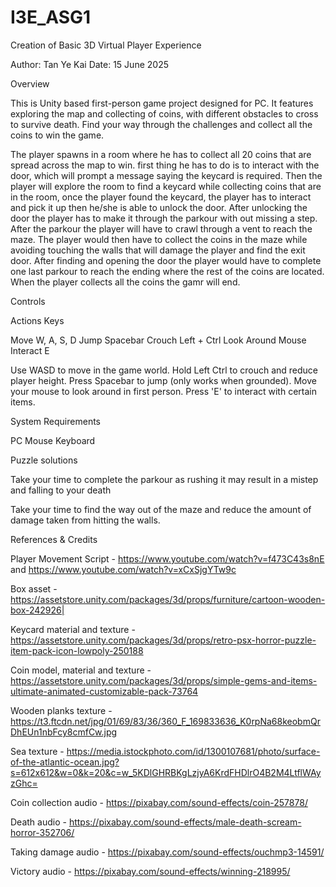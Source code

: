 # I3E_ASG1
Creation of Basic 3D Virtual Player Experience

Author: Tan Ye Kai
Date: 15 June 2025

Overview

This is Unity based first-person game project designed for PC. It features exploring the map and collecting of coins, with different obstacles to cross to survive death. Find your way through the challenges and collect all the coins to win the game.

The player spawns in a room where he has to collect all 20 coins that are spread across the map to win. first thing he has to do is to interact with the door, which will prompt a message saying the keycard is required. Then the player will explore the room to find a keycard while collecting coins that are in the room, once the player found the keycard, the player has to interact and pick it up then he/she is able to unlock the door. After unlocking the door the player has to make it through the parkour with out missing a step. After the parkour the player will have to crawl through a vent to reach the maze. The player would then have to collect the coins in the maze while avoiding touching the walls that will damage the player and find the exit door. After finding and opening the door the player would have to complete one last parkour to reach the ending where the rest of the coins are located. When the player collects all the coins the gamr will end.


Controls

Actions                 Keys

Move                    W, A, S, D
Jump                    Spacebar
Crouch                  Left + Ctrl
Look Around             Mouse
Interact                E

Use WASD to move in the game world.
Hold Left Ctrl to crouch and reduce player height.
Press Spacebar to jump (only works when grounded).
Move your mouse to look around in first person.
Press 'E' to interact with certain items.


System Requirements

PC
Mouse
Keyboard


Puzzle solutions

Take your time to complete the parkour as rushing it may result in a mistep and falling to your death

Take your time to find the way out of the maze and reduce the amount of damage taken from hitting the walls.


References & Credits

Player Movement Script - https://www.youtube.com/watch?v=f473C43s8nE and https://www.youtube.com/watch?v=xCxSjgYTw9c

Box asset - https://assetstore.unity.com/packages/3d/props/furniture/cartoon-wooden-box-242926|

Keycard material and texture - https://assetstore.unity.com/packages/3d/props/retro-psx-horror-puzzle-item-pack-icon-lowpoly-250188

Coin model, material and texture - https://assetstore.unity.com/packages/3d/props/simple-gems-and-items-ultimate-animated-customizable-pack-73764

Wooden planks texture - https://t3.ftcdn.net/jpg/01/69/83/36/360_F_169833636_K0rpNa68keobmQrDhEUn1nbFcy8cmfCw.jpg

Sea texture - https://media.istockphoto.com/id/1300107681/photo/surface-of-the-atlantic-ocean.jpg?s=612x612&w=0&k=20&c=w_5KDlGHRBKgLzjyA6KrdFHDlrO4B2M4LtflWAyzGhc=

Coin collection audio - https://pixabay.com/sound-effects/coin-257878/

Death audio - https://pixabay.com/sound-effects/male-death-scream-horror-352706/

Taking damage audio - https://pixabay.com/sound-effects/ouchmp3-14591/

Victory audio - https://pixabay.com/sound-effects/winning-218995/
                         
